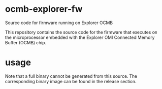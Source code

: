 # ocmb-explorer-fw
Source code for firmware running on Explorer OCMB

This repository contains the source code for the firmware that executes on the microprocessor embedded with the Explorer OMI Connected Memory Buffer (OCMB) chip.

# usage
Note that a full binary cannot be generated from this source.  The corresponding binary image can be found in the release section.
